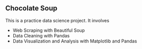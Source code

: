 ## Chocolate Soup

This is a practice data science project.  It involves
 * Web Scraping with Beautiful Soup
 * Data Cleaning with Pandas
 * Data Visualization and Analysis with Matplotlib and Pandas